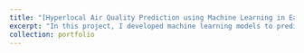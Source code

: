 ```yaml
---
title: "[Hyperlocal Air Quality Prediction using Machine Learning in East Bay Area, CA](https://github.com/varsha2509/Springboard-DS/tree/master/Capstone1/Capstone1)"
excerpt: "In this project, I developed machine learning models to predict air quality on a city-block basis in Oakland and San Leandro, CA, without having to rely on complex physical modeling. I used a wide variety of publicly available datasets such as previously measured pollutant concentrations, local meteorological data, emissions from local industrial sources, and traffic information. <br/> <br/> Check out my <a href='https://github.com/varsha2509/Springboard-DS/tree/master/Capstone1/Capstone1' target='_blank'>github repo</a> for more details!<br/><br/><img src='/images/Image.png'>"
collection: portfolio
---
```



